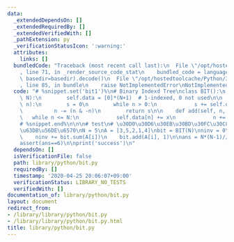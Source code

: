 ```yaml
---
data:
  _extendedDependsOn: []
  _extendedRequiredBy: []
  _extendedVerifiedWith: []
  _pathExtension: py
  _verificationStatusIcon: ':warning:'
  attributes:
    links: []
  bundledCode: "Traceback (most recent call last):\n  File \"/opt/hostedtoolcache/Python/3.8.6/x64/lib/python3.8/site-packages/onlinejudge_verify/documentation/build.py\"\
    , line 71, in _render_source_code_stat\n    bundled_code = language.bundle(stat.path,\
    \ basedir=basedir).decode()\n  File \"/opt/hostedtoolcache/Python/3.8.6/x64/lib/python3.8/site-packages/onlinejudge_verify/languages/python.py\"\
    , line 85, in bundle\n    raise NotImplementedError\nNotImplementedError\n"
  code: "# %snippet.set('bit1')%\n# Binary Indexd Tree\nclass BIT():\n    def __init__(self,\
    \ N):\n        self.data = [0]*(N+1)  # 1-indexed, 0 not used\n\n    def sum(self,\
    \ n):\n        s = 0\n        while n > 0:\n            s += self.data[n]\n  \
    \          n -= (n & -n)\n        return s\n\n    def add(self, n, x):\n     \
    \   while n <= N:\n            self.data[n] += x\n            n += (n & -n)\n\
    # %snippet.end%\n\n\n# test\n# \u30D0\u30D6\u30EB\u30BD\u30FC\u30C8\u306E\u4EA4\
    \u63DB\u56DE\u6570\nN = 5\nA = [3,5,2,1,4]\nbit = BIT(N)\nninv = 0\nfor i in range(N):\n\
    \    ninv += bit.sum(A[i])\n    bit.add(A[i], 1)\n\nans = N*(N-1)//2 - ninv\n\
    assert(ans==6)\n\nprint('success')\n"
  dependsOn: []
  isVerificationFile: false
  path: library/python/bit.py
  requiredBy: []
  timestamp: '2020-04-25 20:06:07+09:00'
  verificationStatus: LIBRARY_NO_TESTS
  verifiedWith: []
documentation_of: library/python/bit.py
layout: document
redirect_from:
- /library/library/python/bit.py
- /library/library/python/bit.py.html
title: library/python/bit.py
---
```

